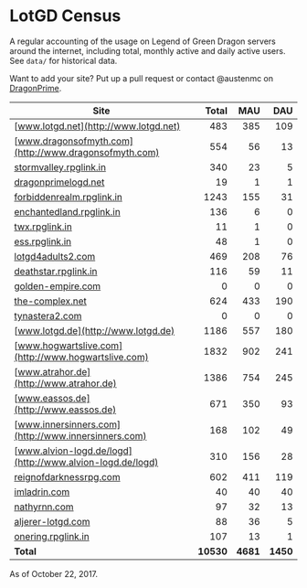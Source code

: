 # LotGD Census
A regular accounting of the usage on Legend of Green Dragon servers around the internet, including total, monthly active and daily active users. See `data/` for historical data.

Want to add your site? Put up a pull request or contact @austenmc on [DragonPrime](http://dragonprime.net).


Site | Total | MAU | DAU
--- | ---:| ---:| ---:
[www.lotgd.net](http://www.lotgd.net)|483|385|109
[www.dragonsofmyth.com](http://www.dragonsofmyth.com)|554|56|13
[stormvalley.rpglink.in](http://stormvalley.rpglink.in)|340|23|5
[dragonprimelogd.net](http://dragonprimelogd.net)|19|1|1
[forbiddenrealm.rpglink.in](http://forbiddenrealm.rpglink.in)|1243|155|31
[enchantedland.rpglink.in](http://enchantedland.rpglink.in)|136|6|0
[twx.rpglink.in](http://twx.rpglink.in)|11|1|0
[ess.rpglink.in](http://ess.rpglink.in)|48|1|0
[lotgd4adults2.com](http://lotgd4adults2.com)|469|208|76
[deathstar.rpglink.in](http://deathstar.rpglink.in)|116|59|11
[golden-empire.com](http://golden-empire.com)|0|0|0
[the-complex.net](http://the-complex.net)|624|433|190
[tynastera2.com](http://tynastera2.com)|0|0|0
[www.lotgd.de](http://www.lotgd.de)|1186|557|180
[www.hogwartslive.com](http://www.hogwartslive.com)|1832|902|241
[www.atrahor.de](http://www.atrahor.de)|1386|754|245
[www.eassos.de](http://www.eassos.de)|671|350|93
[www.innersinners.com](http://www.innersinners.com)|168|102|49
[www.alvion-logd.de/logd](http://www.alvion-logd.de/logd)|310|156|28
[reignofdarknessrpg.com](http://reignofdarknessrpg.com)|602|411|119
[imladrin.com](http://imladrin.com)|40|40|40
[nathyrnn.com](http://nathyrnn.com)|97|32|13
[aljerer-lotgd.com](http://aljerer-lotgd.com)|88|36|5
[onering.rpglink.in](http://onering.rpglink.in)|107|13|1
**Total**|**10530**|**4681**|**1450**

As of October 22, 2017.
